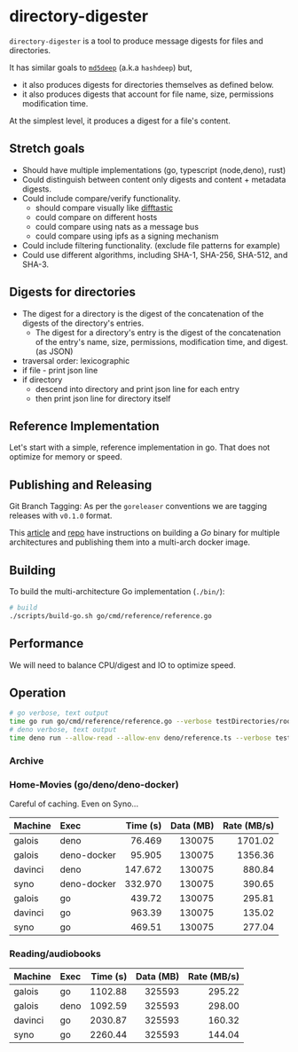 # directory-digester

`directory-digester` is a tool to produce message digests for files and directories.

It has similar goals to [`md5deep`](https://github.com/jessek/hashdeep) (a.k.a `hashdeep`) but,

- it also produces digests for directories themselves as defined below.
- it also produces digests that account for file name, size, permissions modification time.

At the simplest level, it produces a digest for a file's content.

## Stretch goals

- Should have multiple implementations (go, typescript (node,deno), rust)
- Could distinguish between content only digests and content + metadata digests.
- Could include compare/verify functionality.
  - should compare visually like [difftastic](https://github.com/Wilfred/difftastic)
  - could compare on different hosts
  - could compare using nats as a message bus
  - could compare using ipfs as a signing mechanism
- Could include filtering functionality. (exclude file patterns for example)
- Could use different algorithms, including SHA-1, SHA-256, SHA-512, and SHA-3.

## Digests for directories

- The digest for a directory is the digest of the concatenation of the digests of the directory's entries.
  - The digest for a directory's entry is the digest of the concatenation of the entry's name, size, permissions, modification time, and digest. (as JSON)
- traversal order: lexicographic
- if file - print json line
- if directory
  - descend into directory and print json line for each entry
  - then print json line for directory itself

## Reference Implementation

Let's start with a simple, reference implementation in go. That does not optimize for memory or speed.

## Publishing and Releasing

Git Branch Tagging: As per the `goreleaser` conventions we are tagging releases with `v0.1.0` format.

This [article](https://namiops.medium.com/golang-multi-arch-docker-image-with-github-action-b59a62c8d2bd)
and [repo](https://github.com/namiops/go_multiarch/tree/master) have instructions on building a _Go_ binary for multiple architectures and publishing them into a multi-arch docker image.

## Building

To build the multi-architecture Go implementation (`./bin/`):

```bash
# build
./scripts/build-go.sh go/cmd/reference/reference.go
```

## Performance

We will need to balance CPU/digest and IO to optimize speed.

## Operation

```bash
# go verbose, text output
time go run go/cmd/reference/reference.go --verbose testDirectories/rootDir01/
# deno verbose, text output
time deno run --allow-read --allow-env deno/reference.ts --verbose testDirectories/rootDir01/
```

### Archive

### Home-Movies (go/deno/deno-docker)

Careful of caching. Even on Syno...

| Machine | Exec        | Time (s) | Data (MB) | Rate (MB/s) |
|:--------|:------------|---------:|----------:|------------:|
| galois  | deno        |   76.469 |    130075 |     1701.02 |
| galois  | deno-docker |   95.905 |    130075 |     1356.36 |
| davinci | deno        |  147.672 |    130075 |      880.84 |
| syno    | deno-docker |  332.970 |    130075 |      390.65 |
| galois  | go          |   439.72 |    130075 |      295.81 |
| davinci | go          |   963.39 |    130075 |      135.02 |
| syno    | go          |   469.51 |    130075 |      277.04 |

### Reading/audiobooks

| Machine | Exec | Time (s) | Data (MB) | Rate (MB/s) |
|:--------|:-----|---------:|----------:|------------:|
| galois  | go   |  1102.88 |    325593 |      295.22 |
| galois  | deno |  1092.59 |    325593 |      298.00 |
| davinci | go   |  2030.87 |    325593 |      160.32 |
| syno    | go   |  2260.44 |    325593 |      144.04 |
